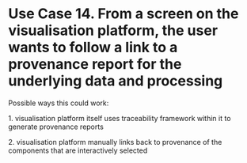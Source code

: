 Use Case 14. From a screen on the visualisation platform, the user wants to follow a link to a provenance report for the underlying data and processing
=======================================================================================================================================================

Possible ways this could work:

1\. visualisation platform itself uses traceability framework within it
to generate provenance reports

2\. visualisation platform manually links back to provenance of the
components that are interactively selected